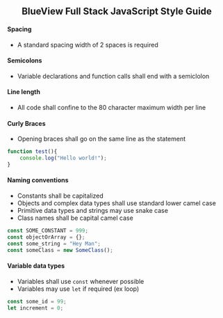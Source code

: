<h2 align="center"> BlueView Full Stack JavaScript Style Guide </h2>


#### Spacing
- A standard spacing width of 2 spaces is required

#### Semicolons
-  Variable declarations and function calls shall end with a semiclolon

#### Line length
- All code shall confine to the 80 character maximum width per line


#### Curly Braces
- Opening braces shall go on the same line as the statement

```javascript
function test(){
	console.log("Hello world!");
}

```

#### Naming conventions
- Constants shall be capitalized
- Objects and complex data types shall use standard lower camel case
- Primitive data types and strings may use snake case
- Class names shall be capital camel case

```javascript
const SOME_CONSTANT = 999;
const objectOrArray = {};
const some_string = "Hey Man";
const someClass = new SomeClass();

```

#### Variable data types
- Variables shall use `const` whenever possible
- Variables may use `let` if required (ex loop)

```javascript
const some_id = 99;
let increment = 0;
```

